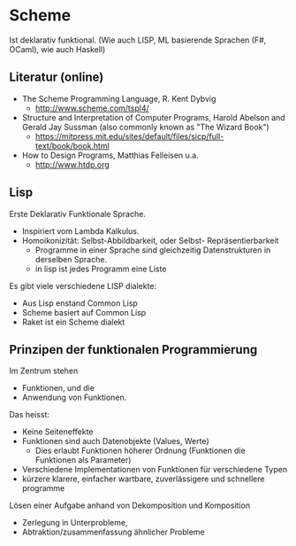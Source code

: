 
# Scheme 

Ist deklarativ funktional. (Wie auch LISP, ML basierende Sprachen (F#, OCaml), wie auch Haskell)


## Literatur (online)

* The Scheme Programming Language, R. Kent Dybvig
  * http://www.scheme.com/tspl4/
* Structure and Interpretation of Computer Programs, Harold Abelson and Gerald Jay Sussman (also commonly known as "The Wizard Book")
  * https://mitpress.mit.edu/sites/default/files/sicp/full-text/book/book.html
* How to Design Programs, Matthias Felleisen u.a.
  * http://www.htdp.org

## Lisp

Erste Deklarativ Funktionale Sprache.

* Inspiriert vom Lambda Kalkulus.
* Homoikonizität: Selbst-Abbildbarkeit, oder Selbst- Repräsentierbarkeit
  * Programme in einer Sprache sind gleichzeitig Datenstrukturen in derselben Sprache.
  * in lisp ist jedes Programm eine Liste

Es gibt viele verschiedene LISP dialekte:

* Aus Lisp enstand Common Lisp
* Scheme basiert auf Common Lisp
* Raket ist ein Scheme dialekt


## Prinzipen der funktionalen Programmierung

Im Zentrum stehen

* Funktionen, und die
* Anwendung von Funktionen.

Das heisst:

* Keine Seiteneffekte
* Funktionen sind auch Datenobjekte (Values, Werte)
  * Dies erlaubt Funktionen höherer Ordnung (Funktionen die Funktionen als Parameter)
* Verschiedene Implementationen von Funktionen für verschiedene Typen
* kürzere klarere, einfacher wartbare, zuverlässigere und schnellere programme

Lösen einer Aufgabe anhand von Dekomposition und Komposition

* Zerlegung in Unterprobleme,
* Abtraktion/zusammenfassung ähnlicher Probleme


##
